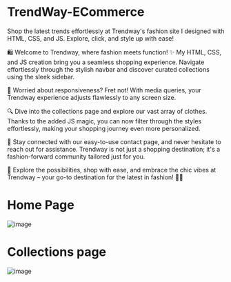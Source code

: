 # TrendWay-ECommerce
Shop the latest trends effortlessly at Trendway's fashion site I designed with HTML, CSS, and JS. Explore, click, and style up with ease! 



🛍️ Welcome to Trendway, where fashion meets function! ✨ My HTML, CSS, and JS creation bring you a seamless shopping experience. Navigate effortlessly through the stylish navbar and discover curated collections using the sleek sidebar.

📱 Worried about responsiveness? Fret not! With media queries, your Trendway experience adjusts flawlessly to any screen size. 

🔍 Dive into the collections page and explore our vast array of clothes. Thanks to the added JS magic, you can now filter through the styles effortlessly, making your shopping journey even more personalized.

🔗 Stay connected with our easy-to-use contact page, and never hesitate to reach out for assistance. Trendway is not just a shopping destination; it's a fashion-forward community tailored just for you.

🌟 Explore the possibilities, shop with ease, and embrace the chic vibes at Trendway – your go-to destination for the latest in fashion! 👗👠

# Home Page
![image](https://github.com/VSudarshana/TrendWay-ECommerce/assets/140592185/417fd253-792f-4f81-9ffd-773a96851210)



# Collections page
![image](https://github.com/VSudarshana/TrendWay-ECommerce/assets/140592185/4185ef6f-d0ab-430b-99c3-e1368f196b8e)







